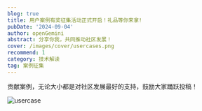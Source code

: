 ```yaml
---
blog: true
title: 用户案例有奖征集活动正式开启！礼品等你来拿!
pubDate: '2024-09-04'
author: openGemini
abstract: 分享你我，共同推动社区发展！
cover: /images/cover/usercases.png
recommend: 1
category: 技术解读
tag: 案例征集
---
```


贡献案例，无论大小都是对社区发展最好的支持，鼓励大家踊跃投稿！

![usercase](/images/docs_img/usercase.png)
